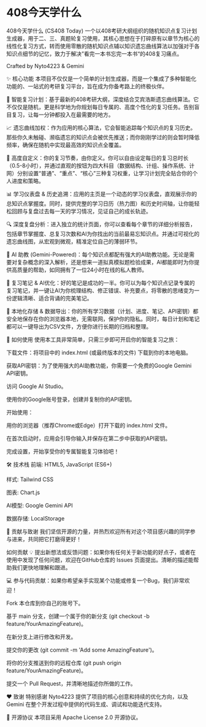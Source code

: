 # 408今天学什么
408今天学什么 (CS408 Today)
一个以408考研大纲组织的随机知识点复习计划生成器，用于二、三、真题轮复习使用，其核心思想在于打碎原有以章节为核心的线性化复习方式，转而使用零散的随机知识点辅以知识遗忘曲线算法以加强对于各知识点细节的记忆，致力于解决”看完一本书忘完一本书“的408复习痛点。

Crafted by Nyto4223 & Gemini

✨ 核心功能
本项目不仅仅是一个简单的计划生成器，而是一个集成了多种智能化功能的、一站式的考研复习平台，旨在成为你备考路上的终极伙伴。

🧠 智能复习计划：基于最新的408考研大纲，深度结合艾宾浩斯遗忘曲线算法。它不仅仅是随机，更是科学地为你规划每日专属的、高度个性化的复习任务。告别盲目复习，让每一分钟都投入在最需要的地方。

📈 遗忘曲线加权：作为应用的核心算法，它会智能追踪每个知识点的复习历史。那些你久未触碰、濒临遗忘的知识点会被优先推送；而你刚刚学过的则会暂时降低频率，确保在随机中实现最高效的知识点全覆盖。

🎨 高度自定义：你的复习节奏，由你定义。你可以自由设定每日的复习总时长（0.5-8小时），并通过直观的按钮为四大科目（数据结构、计组、操作系统、计网）分别设置“普通”、“重点”、“核心”三种复习权重，让学习计划完全贴合你的个人进度和策略。

📊 学习仪表盘 & 历史追溯：应用的主页是一个动态的学习仪表盘，直观展示你的总知识点掌握度。同时，提供完整的学习日历（热力图）和历史时间轴，让你能轻松回顾与复盘过去每一天的学习情况，见证自己的成长轨迹。

🔍 深度复盘分析：进入独立的统计页面，你可以查看每个章节的详细分析报告，包括章节掌握度、总复习次数和AI为你找出的当前最易忘知识点。并通过可视化的遗忘曲线图，从宏观到微观，精准定位自己的薄弱环节。

🤖 AI 助教 (Gemini-Powered)：每个知识点都配有强大的AI助教功能。无论是需要对复杂概念的深入解析，还是想来一道拟真模拟题检验成果，AI都能即时为你提供高质量的帮助，如同拥有了一位24小时在线的私人教师。

📝 复习笔记 & AI优化：好的笔记是成功的一半。你可以为每个知识点记录专属的复习笔记，并一键让AI为你梳理结构、修正错误、补充要点，将零散的思绪变为一份逻辑清晰、适合背诵的完美笔记。

💾 本地化存储 & 数据导出：你的所有学习数据（计划、进度、笔记、API密钥）都安全地保存在你的浏览器本地，无需联网，保护你的隐私。同时，每日计划和笔记都可以一键导出为CSV文件，方便你进行长期的归档和整理。

🚀 如何使用
使用本工具非常简单，只需三步即可开启你的智能复习之旅：

下载文件：将项目中的 index.html (或最终版本的文件) 下载到你的本地电脑。

获取API密钥：为了使用强大的AI助教功能，你需要一个免费的Google Gemini API密钥。

访问 Google AI Studio。

使用你的Google账号登录，创建并复制你的API密钥。

开始使用：

用你的浏览器（推荐Chrome或Edge）打开下载的 index.html 文件。

在首次启动时，应用会引导你输入并保存在第二步中获取的API密钥。

完成设置，开始享受你的专属智能复习体验吧！

🛠️ 技术栈
前端: HTML5, JavaScript (ES6+)

样式: Tailwind CSS

图表: Chart.js

AI模型: Google Gemini API

数据存储: LocalStorage

🤝 贡献与致谢
我们坚信开源的力量，并热烈欢迎所有对这个项目感兴趣的同学参与进来，共同把它打磨得更好！

如何贡献
💡 提出新想法或反馈问题：如果你有任何关于新功能的好点子，或者在使用中发现了任何问题，欢迎在GitHub仓库的 Issues 页面提出。清晰的描述能帮助我们更快地理解和跟进。

💻 参与代码贡献：如果你希望亲手实现某个功能或修复一个Bug，我们非常欢迎！

Fork 本仓库到你自己的账号下。

基于 main 分支，创建一个属于你的新分支 (git checkout -b feature/YourAmazingFeature)。

在新分支上进行修改和开发。

提交你的更改 (git commit -m 'Add some AmazingFeature')。

将你的分支推送到你的远程仓库 (git push origin feature/YourAmazingFeature)。

提交一个 Pull Request，并清晰地描述你所做的工作。

❤️ 致谢
特别感谢 Nyto4223 提供了项目的核心创意和持续的优化方向，以及 Gemini 在整个开发过程中提供的代码生成、调试和功能迭代支持。

📄 开源协议
本项目采用 Apache License 2.0 开源协议。
